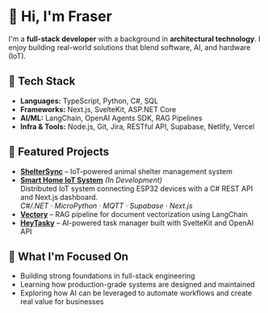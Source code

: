 # 👋 Hi, I'm Fraser

I'm a **full-stack developer** with a background in **architectural technology**. I enjoy building real-world solutions that blend software, AI, and hardware (IoT).

## 🧰 Tech Stack

- **Languages:** TypeScript, Python, C#, SQL
- **Frameworks:** Next.js, SvelteKit, ASP.NET Core
- **AI/ML:** LangChain, OpenAI Agents SDK, RAG Pipelines
- **Infra & Tools:** Node.js, Git, Jira, RESTful API, Supabase, Netlify, Vercel

## 🚀 Featured Projects

- [**ShelterSync**](https://github.com/thebrownproject/shelter-sync) – IoT-powered animal shelter management system
- [**Smart Home IoT System**](https://github.com/thebrownproject/smart-home-iot) _(In Development)_  
  Distributed IoT system connecting ESP32 devices with a C# REST API and Next.js dashboard.  
  _C#/.NET · MicroPython · MQTT · Supabase · Next.js_
- [**Vectory**](https://github.com/thebrownproject/vectory) – RAG pipeline for document vectorization using LangChain
- [**HeyTasky**](https://github.com/thebrownproject/hey-tasky) – AI-powered task manager built with SvelteKit and OpenAI API

## 🧭 What I'm Focused On

- Building strong foundations in full-stack engineering
- Learning how production-grade systems are designed and maintained
- Exploring how AI can be leveraged to automate workflows and create real value for businesses
